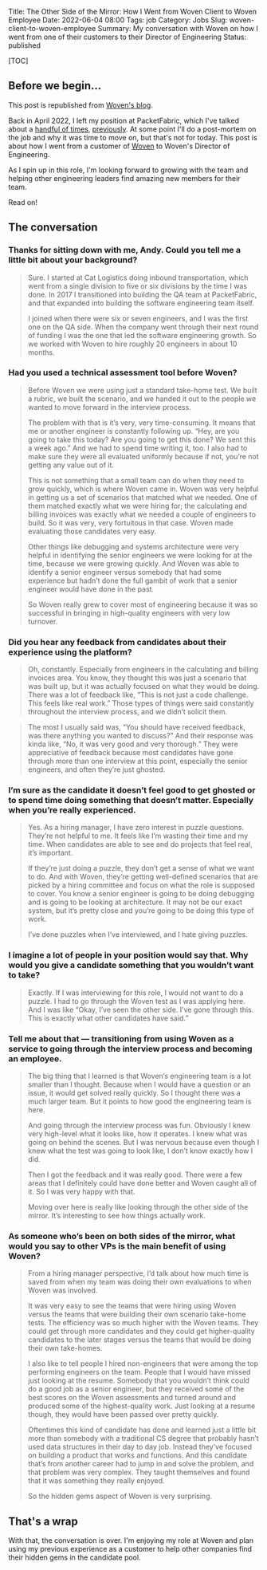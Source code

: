 Title: The Other Side of the Mirror: How I Went from Woven Client to Woven Employee
Date: 2022-06-04 08:00
Tags: job
Category: Jobs
Slug: woven-client-to-woven-employee
Summary: My conversation with Woven on how I went from one of their customers to their Director of Engineering
Status: published

[TOC]

## Before we begin...

This post is republished from [Woven's blog][1].

Back in April 2022, I left my position at PacketFabric, which I've talked about a [handful of times][2], [previously][3]. At some point I'll do a post-mortem on the job and why it was time to move on, but that's not for today. This post is about how I went from a customer of [Woven][4] to Woven's Director of Engineering. 

As I spin up in this role, I'm looking forward to growing with the team and helping other engineering leaders find amazing new members for their team.

Read on!

## The conversation

### Thanks for sitting down with me, Andy. Could you tell me a little bit about your background?

> Sure. I started at Cat Logistics doing inbound transportation, which went from a single division to five or six divisions by the time I was done. In 2017 I transitioned into building the QA team at PacketFabric, and that expanded into building the software engineering team itself.
>
> I joined when there were six or seven engineers, and I was the first one on the QA side. When the company went through their next round of funding I was the one that led the software engineering growth. So we worked with Woven to hire roughly 20 engineers in about 10 months.

### Had you used a technical assessment tool before Woven?

> Before Woven we were using just a standard take-home test. We built a rubric, we built the scenario, and we handed it out to the people we wanted to move forward in the interview process.
>
> The problem with that is it’s very, very time-consuming. It means that me or another engineer is constantly following up. “Hey, are you going to take this today? Are you going to get this done? We sent this a week ago.” And we had to spend time writing it, too. I also had to make sure they were all evaluated uniformly because if not, you’re not getting any value out of it.
>
> This is not something that a small team can do when they need to grow quickly, which is where Woven came in. Woven was very helpful in getting us a set of scenarios that matched what we needed. One of them matched exactly what we were hiring for; the calculating and billing invoices was exactly what we needed a couple of engineers to build. So it was very, very fortuitous in that case. Woven made evaluating those candidates very easy.
>
> Other things like debugging and systems architecture were very helpful in identifying the senior engineers we were looking for at the time, because we were growing quickly. And Woven was able to identify a senior engineer versus somebody that had some experience but hadn’t done the full gambit of work that a senior engineer would have done in the past.
>
> So Woven really grew to cover most of engineering because it was so successful in bringing in high-quality engineers with very low turnover.

### Did you hear any feedback from candidates about their experience using the platform?

> Oh, constantly. Especially from engineers in the calculating and billing invoices area. You know, they thought this was just a scenario that was built up, but it was actually focused on what they would be doing. There was a lot of feedback like, “This is not just a code challenge. This feels like real work.” Those types of things were said constantly throughout the interview process, and we didn’t solicit them.

> The most I usually said was, “You should have received feedback, was there anything you wanted to discuss?” And their response was kinda like, “No, it was very good and very thorough.” They were appreciative of feedback because most candidates have gone through more than one interview at this point, especially the senior engineers, and often they’re just ghosted.

### I’m sure as the candidate it doesn’t feel good to get ghosted or to spend time doing something that doesn’t matter. Especially when you’re really experienced.

> Yes. As a hiring manager, I have zero interest in puzzle questions. They’re not helpful to me. It feels like I’m wasting their time and my time. When candidates are able to see and do projects that feel real, it’s important.
>
> If they’re just doing a puzzle, they don’t get a sense of what we want to do. And with Woven, they’re getting well-defined scenarios that are picked by a hiring committee and focus on what the role is supposed to cover. You know a senior engineer is going to be doing debugging and is going to be looking at architecture. It may not be our exact system, but it’s pretty close and you’re going to be doing this type of work.
>
> I’ve done puzzles when I’ve interviewed, and I hate giving puzzles.

### I imagine a lot of people in your position would say that. Why would you give a candidate something that you wouldn’t want to take?

> Exactly. If I was interviewing for this role, I would not want to do a puzzle. I had to go through the Woven test as I was applying here. And I was like “Okay, I’ve seen the other side. I’ve gone through this. This is exactly what other candidates have said.”

### Tell me about that — transitioning from using Woven as a service to going through the interview process and becoming an employee.

> The big thing that I learned is that Woven’s engineering team is a lot smaller than I thought. Because when I would have a question or an issue, it would get solved really quickly. So I thought there was a much larger team. But it points to how good the engineering team is here.
>
> And going through the interview process was fun. Obviously I knew very high-level what it looks like, how it operates. I knew what was going on behind the scenes. But I was nervous because even though I knew what the test was going to look like, I don’t know exactly how I did.
>
> Then I got the feedback and it was really good. There were a few areas that I definitely could have done better and Woven caught all of it. So I was very happy with that.
>
> Moving over here is really like looking through the other side of the mirror. It’s interesting to see how things actually work.

### As someone who’s been on both sides of the mirror, what would you say to other VPs is the main benefit of using Woven?

> From a hiring manager perspective, I’d talk about how much time is saved from when my team was doing their own evaluations to when Woven was involved.
>
> It was very easy to see the teams that were hiring using Woven versus the teams that were building their own scenario take-home tests. The efficiency was so much higher with the Woven teams. They could get through more candidates and they could get higher-quality candidates to the later stages versus the teams that would be doing their own take-homes.
>
> I also like to tell people I hired non-engineers that were among the top performing engineers on the team. People that I would have missed just looking at the resume. Somebody that you wouldn’t think could do a good job as a senior engineer, but they received some of the best scores on the Woven assessments and turned around and produced some of the highest-quality work. Just looking at a resume though, they would have been passed over pretty quickly.
>
> Oftentimes this kind of candidate has done and learned just a little bit more than somebody with a traditional CS degree that probably hasn’t used data structures in their day to day job. Instead they’ve focused on building a product that works and functions. And this candidate that’s from another career had to jump in and solve the problem, and that problem was very complex. They taught themselves and found that it was something they really enjoyed.
>
> So the hidden gems aspect of Woven is very surprising.

## That's a wrap

With that, the conversation is over. I'm enjoying my role at Woven and plan using my previous experience as a customer to help other companies find their hidden gems in the candidate pool.






 [1]: https://www.woventeams.com/the-other-side-of-the-mirror-how-andy-wegner-went-from-woven-client-to-woven-employee/
 [2]: {filename}2017_07_31_a_decade_at_caterpillar.md#the-new-job
 [3]: {filename}2017_11_28_how_i_found_an_awesome_remote_job.md
 [4]: https://www.woventeams.com/
